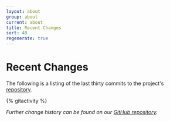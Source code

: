 ```yaml
---
layout: about
group: about
current: about
title: Recent Changes
sort: 40
regenerate: true
---
```


# <i class="octicon octicon-history fa-fw"></i> Recent Changes

The following is a listing of the last thirty commits to the project's [repository](https://github.com/newtheatre/history-project).

{% gitactivity %}

*<i class="fa fa-external-link"></i> Further change history can be found on our [GitHub repository](https://github.com/newtheatre/history-project).*
